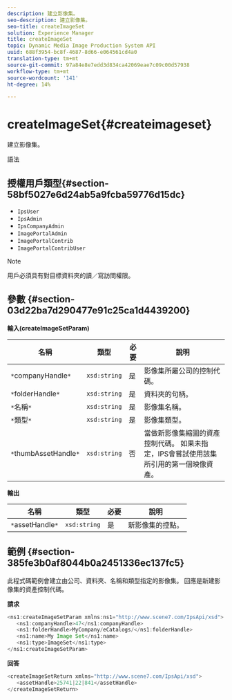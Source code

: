 ```yaml
---
description: 建立影像集。
seo-description: 建立影像集。
seo-title: createImageSet
solution: Experience Manager
title: createImageSet
topic: Dynamic Media Image Production System API
uuid: 688f3954-bc8f-4687-8d66-e064561cd4a0
translation-type: tm+mt
source-git-commit: 97a84e8e7edd3d834ca42069eae7c09c00d57938
workflow-type: tm+mt
source-wordcount: '141'
ht-degree: 14%

---
```



# createImageSet{#createimageset}

建立影像集。

語法

## 授權用戶類型{#section-58bf5027e6d24ab5a9fcba59776d15dc}

* `IpsUser`
* `IpsAdmin`
* `IpsCompanyAdmin`
* `ImagePortalAdmin`
* `ImagePortalContrib`
* `ImagePortalContribUser`

>[!NOTE]
>
>用戶必須具有對目標資料夾的讀／寫訪問權限。

## 參數 {#section-03d22ba7d290477e91c25ca1d4439200}

**輸入(createImageSetParam)**

| 名稱 | 類型 | 必要 | 說明 |
|---|---|---|---|
| `*`companyHandle`*` | `xsd:string` | 是 | 影像集所屬公司的控制代碼。 |
| `*`folderHandle`*` | `xsd:string` | 是 | 資料夾的句柄。 |
| `*`名稱`*` | `xsd:string` | 是 | 影像集名稱。 |
| `*`類型`*` | `xsd:string` | 是 | 影像集類型。 |
| `*`thumbAssetHandle`*` | `xsd:string` | 否 | 當做新影像集縮圖的資產控制代碼。 如果未指定，IPS會嘗試使用該集所引用的第一個映像資產。 |

**輸出**

| 名稱 | 類型 | 必要 | 說明 |
|---|---|---|---|
| `*`assetHandle`*` | `xsd:string` | 是 | 新影像集的控點。 |

## 範例 {#section-385fe3b0af8044b0a2451336ec137fc5}

此程式碼範例會建立由公司、資料夾、名稱和類型指定的影像集。 回應是新建影像集的資產控制代碼。

**請求**

```java
<ns1:createImageSetParam xmlns:ns1="http://www.scene7.com/IpsApi/xsd">
   <ns1:companyHandle>47</ns1:companyHandle>
   <ns1:folderHandle>MyCompany/eCatalogs/</ns1:folderHandle>
   <ns1:name>My Image Set</ns1:name>
   <ns1:type>ImageSet</ns1:type>
</ns1:createImageSetParam>
```

**回答**

```java
<createImageSetReturn xmlns="http://www.scene7.com/IpsApi/xsd">
   <assetHandle>25741|22|841</assetHandle>
</createImageSetReturn>
```

